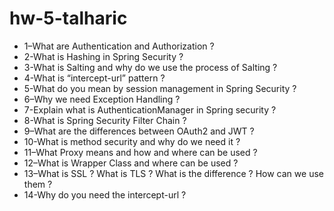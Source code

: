 # hw-5-talharic

- 1–What are Authentication and Authorization ?
- 2-What is Hashing in Spring Security ?
- 3-What is Salting and why do we use the process of Salting ?
- 4-What is “intercept-url” pattern ?
- 5-What do you mean by session management in Spring Security ?
- 6–Why we need Exception Handling ?
- 7-Explain what is AuthenticationManager in Spring security ?
- 8-What is Spring Security Filter Chain ?
- 9–What are the differences between OAuth2 and  JWT ?
- 10-What is method security and why do we need it ?
- 11–What Proxy means and how and where can be used ?
- 12–What is Wrapper Class and where can be used ?
- 13–What is SSL ? What is TLS ? What is the difference ? How can we use them ?
- 14-Why do you need the intercept-url ?

